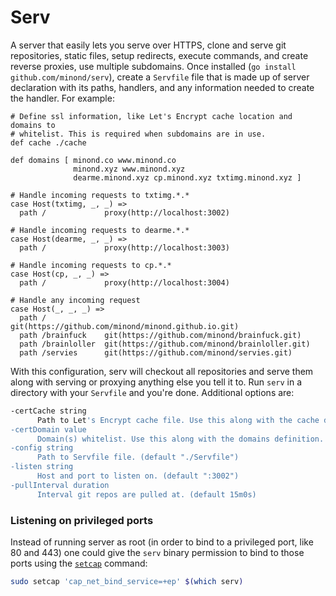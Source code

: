 # Serv

A server that easily lets you serve over HTTPS, clone and serve git
repositories, static files, setup redirects, execute commands, and create
reverse proxies, use multiple subdomains. Once installed (`go install
github.com/minond/serv`), create a `Servfile` file that is made up of server
declaration with its paths, handlers, and any information needed to create the
handler. For example:

```
# Define ssl information, like Let's Encrypt cache location and domains to
# whitelist. This is required when subdomains are in use.
def cache ./cache

def domains [ minond.co www.minond.co
              minond.xyz www.minond.xyz
              dearme.minond.xyz cp.minond.xyz txtimg.minond.xyz ]

# Handle incoming requests to txtimg.*.*
case Host(txtimg, _, _) =>
  path /             proxy(http://localhost:3002)

# Handle incoming requests to dearme.*.*
case Host(dearme, _, _) =>
  path /             proxy(http://localhost:3003)

# Handle incoming requests to cp.*.*
case Host(cp, _, _) =>
  path /             proxy(http://localhost:3004)

# Handle any incoming request
case Host(_, _, _) =>
  path /             git(https://github.com/minond/minond.github.io.git)
  path /brainfuck    git(https://github.com/minond/brainfuck.git)
  path /brainloller  git(https://github.com/minond/brainloller.git)
  path /servies      git(https://github.com/minond/servies.git)
```

With this configuration, serv will checkout all repositories and serve them
along with serving or proxying anything else you tell it to. Run `serv` in a
directory with your `Servfile` and you're done. Additional options are:

```bash
-certCache string
      Path to Let's Encrypt cache file. Use this along with the cache definition.
-certDomain value
      Domain(s) whitelist. Use this along with the domains definition.
-config string
      Path to Servfile file. (default "./Servfile")
-listen string
      Host and port to listen on. (default ":3002")
-pullInterval duration
      Interval git repos are pulled at. (default 15m0s)
```

### Listening on privileged ports

Instead of running server as root (in order to bind to a privileged port, like
80 and 443) one could give the `serv` binary permission to bind to those ports
using the [`setcap`](https://linux.die.net/man/8/setcap) command:

```bash
sudo setcap 'cap_net_bind_service=+ep' $(which serv)
```
